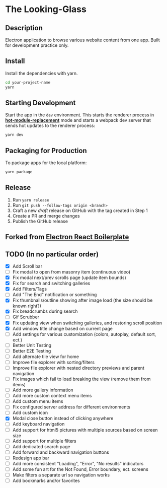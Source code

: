 # The Looking-Glass

## Description

Electron application to browse various website content from one app. Built for development practice only.

## Install

Install the dependencies with yarn.

```bash
cd your-project-name
yarn
```

## Starting Development

Start the app in the `dev` environment. This starts the renderer process in [**hot-module-replacement**](https://webpack.js.org/guides/hmr-react/) mode and starts a webpack dev server that sends hot updates to the renderer process:

```bash
yarn dev
```

## Packaging for Production

To package apps for the local platform:

```bash
yarn package
```

## Release

1. Run `yarn release`
2. Run `git push --follow-tags origin <branch>`
3. Craft a new _draft_ release on GitHub with the tag created in Step 1
4. Create a PR and merge changes
5. Publish the GitHub release

## Forked from [Electron React Boilerplate](https://github.com/electron-react-boilerplate)

## TODO (In no particular order)

- [x] Add Scroll bar
- [ ] Fix modal to open from masonry item (continuous video)
- [x] Fix modal next/prev scrolls page (update item bounds)
- [x] Fix for search and switching galleries
- [x] Add Filters/Tags
- [ ] Add "The End" notification or something
- [x] Fix thumbnails/outline showing after image load (the size should be known right?)
- [x] Fix breadcrumbs during search
- [ ] Gif Scrubber
- [x] Fix updating view when switching galleries, and restoring scroll position
- [x] Add window title change based on current page
- [ ] Add settings for various customization (colors, autoplay, default sort, ect.)
- [ ] Better Unit Testing
- [ ] Better E2E Testing
- [ ] Add alternate tile view for home
- [ ] Improve file explorer with sorting/filters
- [ ] Improve file explorer with nested directory previews and parent navigation
- [ ] Fix images which fail to load breaking the view (remove them from items)
- [ ] Add more gallery information
- [ ] Add more custom context menu items
- [ ] Add custom menu items
- [ ] Fix configured server address for different environments
- [ ] Add custom icon
- [x] Modal close button instead of clicking anywhere
- [ ] Add keyboard navigation
- [ ] Add support for html5 pictures with multiple sources based on screen size
- [ ] Add support for multiple filters
- [ ] Add dedicated search page
- [ ] Add forward and backward navigation buttons
- [ ] Redesign app bar
- [ ] Add more consistent "Loading", "Error", "No results" indicators
- [ ] Add some fun art for the Not Found, Error boundary, ect. screens
- [ ] Make filters a separate url so navigation works
- [ ] Add bookmarks and/or favorites
